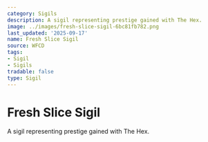 ```yaml
---
category: Sigils
description: A sigil representing prestige gained with The Hex.
image: ../images/fresh-slice-sigil-6bc81fb782.png
last_updated: '2025-09-17'
name: Fresh Slice Sigil
source: WFCD
tags:
- Sigil
- Sigils
tradable: false
type: Sigil
---
```


# Fresh Slice Sigil

A sigil representing prestige gained with The Hex.

